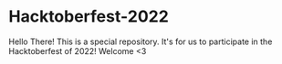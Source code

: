 # Hacktoberfest-2022

Hello There! This is a special repository. It's for us to participate in the Hacktoberfest of 2022! Welcome <3 
